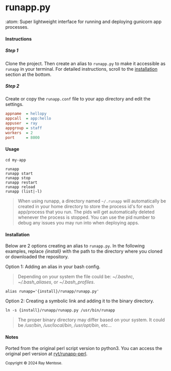 # runapp.py
:atom: Super lightweight interface for running and deploying gunicorn app processes.

#### Instructions

##### Step 1

Clone the project. Then create an alias to `runapp.py` to make it accessible as `runapp` in your terminal. For detailed instructions, scroll to the [installation](#Installation) section at the bottom.

##### Step 2
Create or copy the `runapp.conf` file to your app directory and edit the settings.
    
```ini
appname  = hellopy
appcall  = app:hello
appuser  = ray
appgroup = staff
workers  = 2
port     = 8000
```


#### Usage

```console
cd my-app
```

```console
runapp
runapp start
runapp stop
runapp restart
runapp reload
runapp (list|-l)
```

> When using runapp, a directory named `~/.runapp` will automatically be created in your home directory to store the process id's for each app/process that you run. The pids will get automatically deleted whenever the process is stopped. You can use the pid number to debug any issues you may run into when deploying apps.


#### Installation

Below are 2 options creating an alias to `runapp.py`. In the following examples, replace *{install}* with the path to the directory where you cloned or downloaded the repository.

Option 1: Adding an alias in your bash config.

>Depending on your system the file could be: *~/.bashrc*, *~/.bash_aliases*, or *~/.bash_profiles*.

```console
alias runapp='{install}/runapp/runapp.py'
```

Option 2: Creating a symbolic link and adding it to the binary directory.

```console
ln -s {install}/runapp/runapp.py /usr/bin/runapp
```
> The proper binary directory may differ based on your system. It could be */usr/bin*, */usr/local/bin*, */usr/opt/bin*, etc...

#### Notes
Ported from the original perl script version to python3. You can access the original perl version at [ryt/runapp-perl](https://github.com/ryt/runapp-perl). 


<sub>Copyright &copy; 2024 Ray Mentose.</sub>